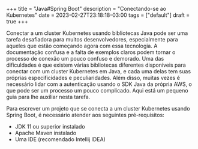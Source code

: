 +++
title = "Java#Spring Boot"
description = "Conectando-se ao Kubernetes"
date = 2023-02-27T23:18:18-03:00
tags = ["default"]
draft = true
+++

Conectar a um cluster Kubernetes usando bibliotecas Java pode ser uma tarefa desafiadora para muitos desenvolvedores, especialmente para aqueles que estão começando agora com essa tecnologia. A documentação confusa e a falta de exemplos claros podem tornar o processo de conexão um pouco confuso e demorado. Uma das dificuldades é que existem várias bibliotecas diferentes disponíveis para conectar com um cluster Kubernetes em Java, e cada uma delas tem suas próprias especificidades e peculiaridades. Além disso, muitas vezes é necessário lidar com a autenticação usando o SDK Java da própria AWS, o que pode ser um processo um pouco complicado. Aqui está um pequeno guia para lhe auxiliar nesta tarefa.

Para escrever um projeto que se conecta a um cluster Kubernetes usando Spring Boot, é necessário atender aos seguintes pré-requisitos:

* JDK 11 ou superior instalado
* Apache Maven instalado
* Uma IDE (recomendado Intellij IDEA)




```java

```


